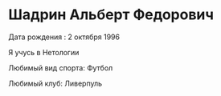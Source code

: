 # Шадрин Альберт Федорович

Дата рождения : 2 октября 1996

Я учусь в Нетологии

Любимый вид спорта: Футбол

Любимый клуб: Ливерпуль

